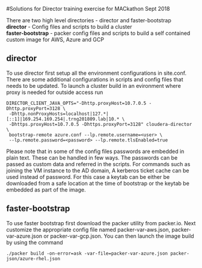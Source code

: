 #Solutions for Director training exercise for MACkathon Sept 2018

There are two high level directories - director and faster-bootstrap  
**director** - Config files and scripts to build a cluster  
**faster-bootstrap** - packer config files and scripts to build a self contained custom image for AWS, Azure and GCP

## director
To use director first setup all the environment configurations in site.conf. There are some additional configurations in scripts and config files that needs to be updated. To launch a cluster build in an evironment where proxy is needed for outside access run 

```
DIRECTOR_CLIENT_JAVA_OPTS="-Dhttp.proxyHost=10.7.0.5 -Dhttp.proxyPort=3128 \
 -Dhttp.nonProxyHosts=localhost|127.*|[::1]|169.254.169.254|.trng201809.lab|10.* \
 -Dhttps.proxyHost=10.7.0.5 -Dhttps.proxyPort=3128" cloudera-director \
 bootstrap-remote azure.conf --lp.remote.username=<user> \
 --lp.remote.password=<password> --lp.remote.tlsEnabled=true
```

Please note that in some of the config files passwords are embedded in plain text. These can be handled in few ways. The passwords can be passed as custom data and referred in the scripts. For commands such as joining the VM instance to the AD domain, A kerberos ticket cache can be used instead of password. For this case a keytab can be either be downloaded from a safe location at the time of bootstrap or the keytab be embedded as part of the image.

## faster-bootstrap
To use faster bootstrap first download the packer utility from packer.io. Next customize the appropriate config file named packer-var-aws.json, packer-var-azure.json or packer-var-gcp.json. You can then launch the image build by using the command

```
./packer build -on-error=ask -var-file=packer-var-azure.json packer-json/azure-rhel.json
```

